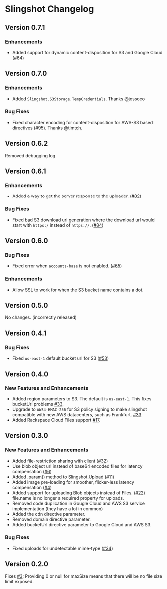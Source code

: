 Slingshot Changelog
===================

## Version 0.7.1

### Enhancements

 * Added support for dynamic content-disposition for S3 and Google Cloud ([#64](https://github.com/CulturalMe/meteor-slingshot/issues/64))

## Version 0.7.0

### Enhancements

 * Added `Slingshot.S3Storage.TempCredentials`. Thanks @jossoco

### Bug Fixes

 * Fixed character encoding for content-disposition for AWS-S3 based directives ([#95](https://github.com/CulturalMe/meteor-slingshot/issues/95)). Thanks @timtch.

## Version 0.6.2

Removed debugging log.

## Version 0.6.1

### Enhancements

 * Added a way to get the server response to the uploader. ([#82](https://github.com/CulturalMe/meteor-slingshot/issues/82))

### Bug Fixes

 * Fixed bad S3 download url generation where the download url would start with `https:/` instead of `https://`. ([#84](https://github.com/CulturalMe/meteor-slingshot/issues/84))

## Version 0.6.0

### Bug Fixes

 * Fixed error when `accounts-base` is not enabled. ([#65](https://github.com/CulturalMe/meteor-slingshot/issues/65))

### Enhancements

 * Allow SSL to work for when the S3 bucket name contains a dot.

## Version 0.5.0

No changes. (incorrectly released)

## Version 0.4.1

### Bug Fixes

 * Fixed `us-east-1` default bucket url for S3 ([#53](https://github.com/CulturalMe/meteor-slingshot/issues/53))

## Version 0.4.0

### New Features and Enhancements

 * Added region parameters to S3. The default is `us-east-1`. This fixes bucketUrl problems [#33](https://github.com/CulturalMe/meteor-slingshot/issues/33).
 * Upgrade to `AWS4-HMAC-256` for S3 policy signing to make slingshot compatible with new AWS datacenters, such as Frankfurt. [#33](https://github.com/CulturalMe/meteor-slingshot/issues/33)
 * Added Rackspace Cloud Files support [#17](https://github.com/CulturalMe/meteor-slingshot/issues/17).

## Version 0.3.0

### New Features and Enhancements

 * Added file-restriction sharing with client ([#32](https://github.com/CulturalMe/meteor-slingshot/issues/32))
 * Use blob object url instead of base64 encoded files for latency compensation ([#6](https://github.com/CulturalMe/meteor-slingshot/issues/6))
 * Added .param() method to Slingshot.Upload ([#11](https://github.com/CulturalMe/meteor-slingshot/issues/6))
 * Added image pre-loading for smoother, flicker-less latency compensation ([#4](https://github.com/CulturalMe/meteor-slingshot/issues/4))
 * Added support for uploading Blob objects instead of Files. ([#22](https://github.com/CulturalMe/meteor-slingshot/issues/22)) file.name is no longer a required property for uploads.
 * Removed code duplication in Gougle Cloud and AWS S3 service implementation (they have a lot in common)
 * Added the cdn directive parameter.
 * Removed domain directive parameter.
 * Added bucketUrl directive parameter to Google Cloud and AWS S3.

### Bug Fixes

 * Fixed uploads for undetectable mime-type ([#34](https://github.com/CulturalMe/meteor-slingshot/issues/34))

## Version 0.2.0

Fixes [#3](https://github.com/CulturalMe/meteor-slingshot/issues/3): Providing 0 or null for maxSize means that there will be no file size limit exposed.
